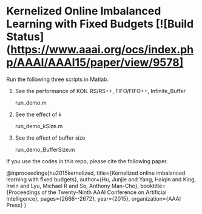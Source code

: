 Kernelized Online Imbalanced Learning with Fixed Budgets [![Build Status](https://www.aaai.org/ocs/index.php/AAAI/AAAI15/paper/view/9578]
=====
Run the following three scripts in Matlab.
1. See the performance of KOIL RS/RS++, FIFO/FIFO++, Infinite_Buffer

     run_demo.m

2. See the effect of k

     run_demo_kSize.m

3. See the effect of buffer size

     run_demo_BufferSize.m

If you use the codes in this repo, please cite the following paper.

@inproceedings{hu2015kernelized,
  title={Kernelized online imbalanced learning with fixed budgets},
  author={Hu, Junjie and Yang, Haiqin and King, Irwin and Lyu, Michael R and So, Anthony Man-Cho},
  booktitle={Proceedings of the Twenty-Ninth AAAI Conference on Artificial Intelligence},
  pages={2666--2672},
  year={2015},
  organization={AAAI Press}
}